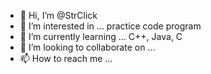 - 👋 Hi, I’m @StrClick
- 👀 I’m interested in ... practice code program
- 🌱 I’m currently learning ... C++, Java, C
- 💞️ I’m looking to collaborate on ... 
- 📫 How to reach me ...

<!---
StrClick/StrClick is a ✨ special ✨ repository because its `README.md` (this file) appears on your GitHub profile.
You can click the Preview link to take a look at your changes.
--->
